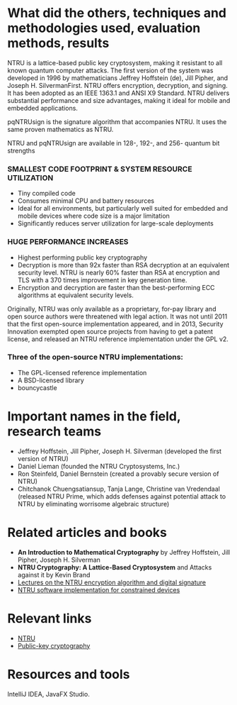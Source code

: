 
# What did the others, techniques and methodologies used, evaluation methods, results

NTRU is a lattice-based public key cryptosystem, making it resistant to all known quantum
computer attacks. The first version of the system was developed in 1996 by mathematicians Jeffrey
Hoffstein (de), Jill Pipher, and Joseph H. SilvermanFirst. NTRU offers encryption,
decryption, and signing. It has been adopted as an IEEE 1363.1 and ANSI X9 Standard. NTRU delivers 
substantial performance and size advantages, making it ideal for mobile and embedded applications.

pqNTRUsign is the signature algorithm that accompanies NTRU. It uses the same proven mathematics
as NTRU.

NTRU and pqNTRUsign are available in 128-, 192-, and 256- quantum bit strengths

### SMALLEST CODE FOOTPRINT & SYSTEM RESOURCE UTILIZATION
* Tiny compiled code
* Consumes minimal CPU and battery resources
* Ideal for all environments, but particularly well suited for embedded and mobile devices
where code size is a major limitation
* Significantly reduces server utilization for large-scale deployments
### HUGE PERFORMANCE INCREASES
 * Highest performing public key cryptography
* Decryption is more than 92x faster than RSA decryption at an equivalent security level. NTRU
is nearly 60% faster than RSA at encryption and TLS with a 370 times improvement in
key generation time.
 * Encryption and decryption are faster than the best-performing ECC algorithms at equivalent
security levels.

Originally, NTRU was only available as a proprietary, for-pay library and open source authors 
were threatened with legal action. It was not until 2011 that the first open-source implementation appeared,
and in 2013, Security Innovation exempted open source projects from having to get a patent license, and released
an NTRU reference implementation under the GPL v2.

### Three of the open-source NTRU implementations:

* The GPL-licensed reference implementation
* A BSD-licensed library
* bouncycastle 

# Important names in the field, research teams

* Jeffrey Hoffstein, Jill Pipher, Joseph H. Silverman (developed the first version of NTRU)
* Daniel Lieman (founded the NTRU Cryptosystems, Inc.)
* Ron Steinfeld, Daniel Bernstein (created a provably secure version of NTRU)
* Chitchanok Chuengsatiansup, Tanja Lange, Christine van Vredendaal (released NTRU Prime,
which adds defenses against potential attack to NTRU by eliminating worrisome algebraic structure)

# Related articles and books

* **An Introduction to Mathematical Cryptography** by Jeffrey Hoffstein, Jill Pipher, Joseph H. Silverman
* **NTRU Cryptography: A Lattice-Based Cryptosystem** and Attacks against it by Kevin Brand
* [Lectures on the NTRU encryption algorithm and digital signature](http://www.math.brown.edu/~jpipher/grenoble.pdf)
* [NTRU software implementation for constrained devices](https://www.esat.kuleuven.be/cosic/publications/thesis-161.pdf)

# Relevant links

* [NTRU](https://en.wikipedia.org/wiki/NTRU)
* [Public-key cryptography](https://en.wikipedia.org/wiki/Public-key_cryptography)



# Resources and tools
IntelliJ IDEA, JavaFX Studio. 
